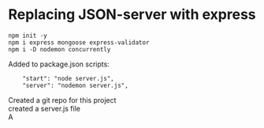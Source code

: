 # Replacing JSON-server with express

```
npm init -y
npm i express mongoose express-validator
npm i -D nodemon concurrently
```

Added to package.json scripts:

```
    "start": "node server.js",
    "server": "nodemon server.js",
```

Created a git repo for this project \
created a server.js file \
A
